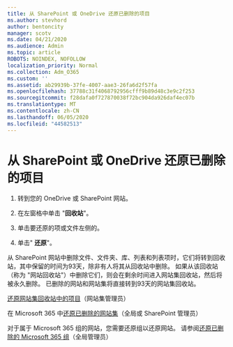 ```yaml
---
title: 从 SharePoint 或 OneDrive 还原已删除的项目
ms.author: stevhord
author: bentoncity
manager: scotv
ms.date: 04/21/2020
ms.audience: Admin
ms.topic: article
ROBOTS: NOINDEX, NOFOLLOW
localization_priority: Normal
ms.collection: Adm_O365
ms.custom: ''
ms.assetid: ab29939b-37fe-4007-aae3-26fa6d2f57fa
ms.openlocfilehash: 37788c31f4068792956cfff9b89d48c3e9c2f253
ms.sourcegitcommit: f28dafa0f727870038f72bc904da926daf4ec07b
ms.translationtype: MT
ms.contentlocale: zh-CN
ms.lasthandoff: 06/05/2020
ms.locfileid: "44582513"
---
```

# <a name="restore-deleted-items-from-sharepoint-or-onedrive"></a>从 SharePoint 或 OneDrive 还原已删除的项目

1. 转到您的 OneDrive 或 SharePoint 网站。
    
2. 在左窗格中单击 "**回收站**"。 
    
3. 单击要还原的项或文件左侧的。
    
4. 单击" **还原**"。 
    
从 SharePoint 网站中删除文件、文件夹、库、列表和列表项时，它们将转到回收站，其中保留的时间为93天，除非有人将其从回收站中删除。 如果从该回收站（称为 "网站回收站"）中删除它们，则会在剩余时间进入网站集回收站，然后将被永久删除。 已删除的网站和网站集将直接转到93天的网站集回收站。
  
[还原网站集回收站中的项目](https://go.microsoft.com/fwlink/?linkid=867800)（网站集管理员） 
  
在 Microsoft 365 中[还原已删除的网站集](https://go.microsoft.com/fwlink/?linkid=867660)（全局或 SharePoint 管理员） 
  
对于属于 Microsoft 365 组的网站，您需要还原组以还原网站。 请参阅[还原已删除的 Microsoft 365 组](https://go.microsoft.com/fwlink/?linkid=867802)（全局管理员） 
  

